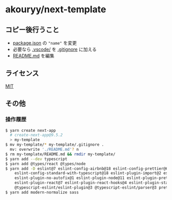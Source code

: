 # akouryy/next-template

## コピー後行うこと

* [package.json](package.json) の `"name"` を変更
* 必要なら [.vscode/](.vscode/) を [.gitignore](.gitignore) に加える
* [README.md](README.md) を編集

## ライセンス

[MIT](LICENSE)

## その他

### 操作履歴

```sh
$ yarn create next-app
  # create-next-app@9.5.2
  > my-template
$ mv my-template/* my-template/.gitignore .
  mv: overwrite './README.md'? n
$ rm my-template/README.md && rmdir my-template/
$ yarn add --dev typescript
$ yarn add @types/react @types/node
$ yarn add -D eslint@7 eslint-config-airbnb@18 eslint-config-prettier@6 eslint-config-standard-react@9 \
    eslint-config-standard-with-typescript@18 eslint-plugin-import@2 eslint-plugin-jsx-a11y@6 \
    eslint-plugin-no-autofix@1 eslint-plugin-node@11 eslint-plugin-prettier@3 eslint-plugin-promise@4 \
    eslint-plugin-react@7 eslint-plugin-react-hooks@4 eslint-plugin-standard@4 \
    @typescript-eslint/eslint-plugin@3 @typescript-eslint/parser@3 prettier@2
$ yarn add modern-normalize sass
```
